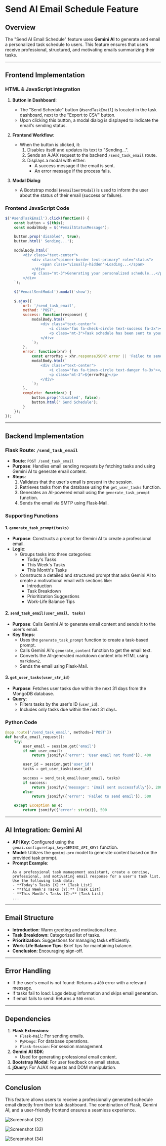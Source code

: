 
# Send AI Email Schedule Feature

## Overview
The "Send AI Email Schedule" feature uses **Gemini AI** to generate and email a personalized task schedule to users. This feature ensures that users receive professional, structured, and motivating emails summarizing their tasks.

---

## Frontend Implementation
### HTML & JavaScript Integration
1. **Button in Dashboard**: 
    - The "Send Schedule" button (`#sendTaskEmail`) is located in the task dashboard, next to the "Export to CSV" button.
    - Upon clicking this button, a modal dialog is displayed to indicate the email's sending status.

2. **Frontend Workflow**:
    - When the button is clicked, it:
        1. Disables itself and updates its text to "Sending...".
        2. Sends an AJAX request to the backend `/send_task_email` route.
        3. Displays a modal with either:
            - A success message if the email is sent.
            - An error message if the process fails.

3. **Modal Dialog**:
    - A Bootstrap modal (`#emailSentModal`) is used to inform the user about the status of their email (success or failure).

### Frontend JavaScript Code
```javascript
$('#sendTaskEmail').click(function() {
    const button = $(this);
    const modalBody = $('#emailStatusMessage');
    
    button.prop('disabled', true);
    button.html(' Sending...');
    
    modalBody.html(`
        <div class="text-center">
            <div class="spinner-border text-primary" role="status">
                <span class="visually-hidden">Loading...</span>
            </div>
            <p class="mt-3">Generating your personalized schedule...</p>
        </div>
    `);
    
    $('#emailSentModal').modal('show');
    
    $.ajax({
        url: '/send_task_email',
        method: 'POST',
        success: function(response) {
            modalBody.html(`
                <div class="text-center">
                    <i class="fas fa-check-circle text-success fa-3x"></i>
                    <p class="mt-3">Task schedule has been sent to your email!</p>
                </div>
            `);
        },
        error: function(xhr) {
            const errorMsg = xhr.responseJSON?.error || 'Failed to send email. Please try again.';
            modalBody.html(`
                <div class="text-center">
                    <i class="fas fa-times-circle text-danger fa-3x"></i>
                    <p class="mt-3">${errorMsg}</p>
                </div>
            `);
        },
        complete: function() {
            button.prop('disabled', false);
            button.html(' Send Schedule');
        }
    });
});
```

---

## Backend Implementation
### Flask Route: `/send_task_email`
- **Route**: `POST /send_task_email`
- **Purpose**: Handles email sending requests by fetching tasks and using Gemini AI to generate email content.
- **Steps**:
    1. Validates that the user's email is present in the session.
    2. Retrieves tasks from the database using the `get_user_tasks` function.
    3. Generates an AI-powered email using the `generate_task_prompt` function.
    4. Sends the email via SMTP using Flask-Mail.

### Supporting Functions
#### 1. **`generate_task_prompt(tasks)`**
- **Purpose**: Constructs a prompt for Gemini AI to create a professional email.
- **Logic**:
    - Groups tasks into three categories:
        - Today's Tasks
        - This Week's Tasks
        - This Month's Tasks
    - Constructs a detailed and structured prompt that asks Gemini AI to create a motivational email with sections like:
        - Introduction
        - Task Breakdown
        - Prioritization Suggestions
        - Work-Life Balance Tips

#### 2. **`send_task_email(user_email, tasks)`**
- **Purpose**: Calls Gemini AI to generate email content and sends it to the user's email.
- **Key Steps**:
    - Uses the `generate_task_prompt` function to create a task-based prompt.
    - Calls Gemini AI's `generate_content` function to get the email text.
    - Converts the AI-generated markdown content into HTML using `markdown2`.
    - Sends the email using Flask-Mail.

#### 3. **`get_user_tasks(user_str_id)`**
- **Purpose**: Fetches user tasks due within the next 31 days from the MongoDB database.
- **Query**:
    - Filters tasks by the user's ID (`user_id`).
    - Includes only tasks due within the next 31 days.

### Python Code
```python
@app.route('/send_task_email', methods=['POST'])
def handle_email_request():
    try:
        user_email = session.get('email')
        if not user_email:
            return jsonify({'error': 'User email not found'}), 400

        user_id = session.get('user_id')
        tasks = get_user_tasks(user_id)
        
        success = send_task_email(user_email, tasks)
        if success:
            return jsonify({'message': 'Email sent successfully'}), 200
        else:
            return jsonify({'error': 'Failed to send email'}), 500

    except Exception as e:
        return jsonify({'error': str(e)}), 500
```

---

## AI Integration: Gemini AI
- **API Key**: Configured using the `genai.configure(api_key=GEMINI_API_KEY)` function.
- **Model**: Utilizes the `gemini-pro` model to generate content based on the provided task prompt.
- **Prompt Example**:
    ```
    As a professional task management assistant, create a concise, professional, and motivating email response for a user's task list. Use the following task data:
    - **Today's Tasks (X):** [Task List]
    - **This Week's Tasks (Y):** [Task List]
    - **This Month's Tasks (Z):** [Task List]
    ...
    ```

---

## Email Structure
- **Introduction**: Warm greeting and motivational tone.
- **Task Breakdown**: Categorized list of tasks.
- **Prioritization**: Suggestions for managing tasks efficiently.
- **Work-Life Balance Tips**: Brief tips for maintaining balance.
- **Conclusion**: Encouraging sign-off.

---

## Error Handling
- If the user's email is not found: Returns a `400` error with a relevant message.
- If tasks fail to load: Logs debug information and skips email generation.
- If email fails to send: Returns a `500` error.

---

## Dependencies
1. **Flask Extensions**:
    - `Flask-Mail`: For sending emails.
    - `PyMongo`: For database operations.
    - `Flask-Session`: For session management.
2. **Gemini AI SDK**:
    - Used for generating professional email content.
3. **Bootstrap Modal**: For user feedback on email status.
4. **jQuery**: For AJAX requests and DOM manipulation.

---

## Conclusion
This feature allows users to receive a professionally generated schedule email directly from their task dashboard. The combination of Flask, Gemini AI, and a user-friendly frontend ensures a seamless experience.

![Screenshot (32)](https://github.com/user-attachments/assets/b24a3c05-1312-4e7e-a593-9a0a67f764bb)

![Screenshot (33)](https://github.com/user-attachments/assets/c8c9026a-4317-4d0f-b97f-7bacc484f984)

![Screenshot (34)](https://github.com/user-attachments/assets/f9a15fd8-8e58-485e-83d0-33a6504a95f3)



